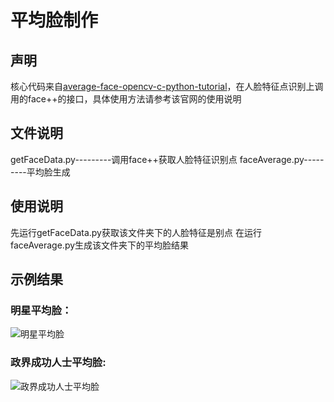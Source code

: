 # 平均脸制作

## 声明
核心代码来自[average-face-opencv-c-python-tutorial](http://www.learnopencv.com/average-face-opencv-c-python-tutorial/)，在人脸特征点识别上调用的face++的接口，具体使用方法请参考该官网的使用说明

## 文件说明
getFaceData.py---------调用face++获取人脸特征识别点
faceAverage.py---------平均脸生成

## 使用说明
先运行getFaceData.py获取该文件夹下的人脸特征是别点
在运行faceAverage.py生成该文件夹下的平均脸结果

## 示例结果
### 明星平均脸：

![明星平均脸](http://7xr8op.com1.z0.glb.clouddn.com/%E6%98%8E%E6%98%9F.jpg)
### 政界成功人士平均脸:

![政界成功人士平均脸](http://7xr8op.com1.z0.glb.clouddn.com/%E6%94%BF%E7%95%8C.jpg)
